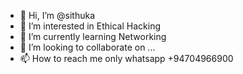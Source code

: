 - 👋 Hi, I’m @sithuka
- 👀 I’m interested in Ethical Hacking
- 🌱 I’m currently learning Networking
- 💞️ I’m looking to collaborate on ...
- 📫 How to reach me only whatsapp +94704966900

<!---
sithuka/sithuka is a ✨ special ✨ repository because its `README.md` (this file) appears on your GitHub profile.
You can click the Preview link to take a look at your changes.
--->
